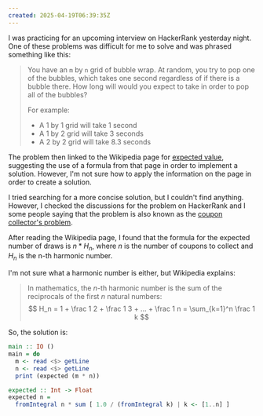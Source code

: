 ```yaml
---
created: 2025-04-19T06:39:35Z
---
```


I was practicing for an upcoming interview on HackerRank yesterday night. One of these problems was difficult for me to solve and was phrased something like this:

> You have an `m` by `n` grid of bubble wrap. At random, you try to pop one of the bubbles, which takes one second regardless of if there is a bubble there. How long will would you expect to take in order to pop all of the bubbles?
>
> For example:
> - A 1 by 1 grid will take 1 second
> - A 1 by 2 grid will take 3 seconds
> - A 2 by 2 grid will take 8.3 seconds

The problem then linked to the Wikipedia page for [expected value](https://en.wikipedia.org/wiki/Expected_value), suggesting the use of a formula from that page in order to implement a solution. However, I'm not sure how to apply the information on the page in order to create a solution.

I tried searching for a more concise solution, but I couldn't find anything. However, I checked the discussions for the problem on HackerRank and I some people saying that the problem is also known as the [coupon collector's problem](https://en.wikipedia.org/wiki/Coupon_collector%27s_problem#Calculating_the_expectation).

After reading the Wikipedia page, I found that the formula for the expected number of draws is $n * H_n$, where $n$ is the number of coupons to collect and $H_n$ is the n-th harmonic number.

I'm not sure what a harmonic number is either, but Wikipedia explains:

> In mathematics, the $n$-th harmonic number is the sum of the reciprocals of the first $n$ natural numbers:
> $$
> H_n = 1 + \frac 1 2 + \frac 1 3 + ... + \frac 1 n = \sum_{k=1}^n \frac 1 k
> $$

So, the solution is:

```hs
main :: IO ()
main = do
  m <- read <$> getLine
  n <- read <$> getLine
  print (expected (m * n))

expected :: Int -> Float
expected n =
  fromIntegral n * sum [ 1.0 / (fromIntegral k) | k <- [1..n] ]
```
